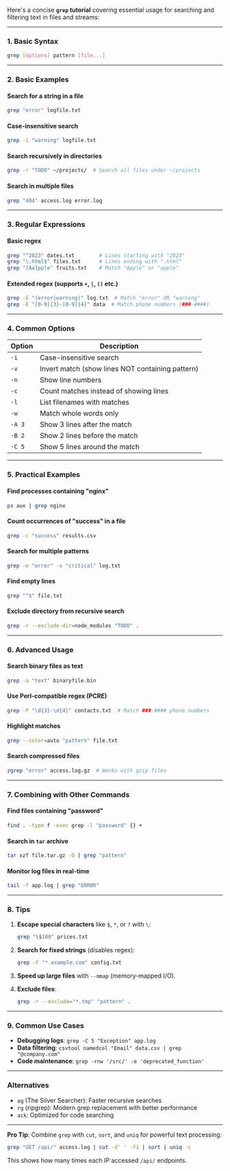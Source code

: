 Here's a concise **`grep` tutorial** covering essential usage for searching and filtering text in files and streams:

---

### **1. Basic Syntax**
```bash
grep [options] pattern [file...]
```

---

### **2. Basic Examples**
#### **Search for a string in a file**
```bash
grep "error" logfile.txt
```

#### **Case-insensitive search**
```bash
grep -i "warning" logfile.txt
```

#### **Search recursively in directories**
```bash
grep -r "TODO" ~/projects/  # Search all files under ~/projects
```

#### **Search in multiple files**
```bash
grep "404" access.log error.log
```

---

### **3. Regular Expressions**
#### **Basic regex**
```bash
grep "^2023" dates.txt        # Lines starting with "2023"
grep "\.html$" files.txt      # Lines ending with ".html"
grep "[Aa]pple" fruits.txt    # Match "Apple" or "apple"
```

#### **Extended regex (supports `+`, `|`, `()` etc.)**
```bash
grep -E "(error|warning)" log.txt  # Match "error" OR "warning"
grep -E "[0-9]{3}-[0-9]{4}" data  # Match phone numbers (###-####)
```

---

### **4. Common Options**
| Option | Description                                      |
|--------|--------------------------------------------------|
| `-i`   | Case-insensitive search                          |
| `-v`   | Invert match (show lines NOT containing pattern) |
| `-n`   | Show line numbers                                |
| `-c`   | Count matches instead of showing lines           |
| `-l`   | List filenames with matches                      |
| `-w`   | Match whole words only                           |
| `-A 3` | Show 3 lines after the match                     |
| `-B 2` | Show 2 lines before the match                    |
| `-C 5` | Show 5 lines around the match                    |

---

### **5. Practical Examples**
#### **Find processes containing "nginx"**
```bash
ps aux | grep nginx
```

#### **Count occurrences of "success" in a file**
```bash
grep -c "success" results.csv
```

#### **Search for multiple patterns**
```bash
grep -e "error" -e "critical" log.txt
```

#### **Find empty lines**
```bash
grep "^$" file.txt
```

#### **Exclude directory from recursive search**
```bash
grep -r --exclude-dir=node_modules "TODO" .
```

---

### **6. Advanced Usage**
#### **Search binary files as text**
```bash
grep -a "text" binaryfile.bin
```

#### **Use Perl-compatible regex (PCRE)**
```bash
grep -P "\d{3}-\d{4}" contacts.txt  # Match ###-#### phone numbers
```

#### **Highlight matches**
```bash
grep --color=auto "pattern" file.txt
```

#### **Search compressed files**
```bash
zgrep "error" access.log.gz  # Works with gzip files
```

---

### **7. Combining with Other Commands**
#### **Find files containing "password"**
```bash
find . -type f -exec grep -l "password" {} +
```

#### **Search in `tar` archive**
```bash
tar xzf file.tar.gz -O | grep "pattern"
```

#### **Monitor log files in real-time**
```bash
tail -f app.log | grep "ERROR"
```

---

### **8. Tips**
1. **Escape special characters** like `$`, `*`, or `?` with `\`:
   ```bash
   grep "\$100" prices.txt
   ```

2. **Search for fixed strings** (disables regex):
   ```bash
   grep -F "*.example.com" config.txt
   ```

3. **Speed up large files** with `--mmap` (memory-mapped I/O).

4. **Exclude files**:
   ```bash
   grep -r --exclude="*.tmp" "pattern" .
   ```

---

### **9. Common Use Cases**
- **Debugging logs**: `grep -C 5 "Exception" app.log`
- **Data filtering**: `csvtool namedcol "Email" data.csv | grep "@company.com"`
- **Code maintenance**: `grep -rnw '/src/' -e 'deprecated_function'`

---

### **Alternatives**
- `ag` (The Silver Searcher): Faster recursive searches
- `rg` (ripgrep): Modern grep replacement with better performance
- `ack`: Optimized for code searching

---

**Pro Tip**: Combine `grep` with `cut`, `sort`, and `uniq` for powerful text processing:
```bash
grep "GET /api/" access.log | cut -d' ' -f1 | sort | uniq -c
```

This shows how many times each IP accessed `/api/` endpoints.
